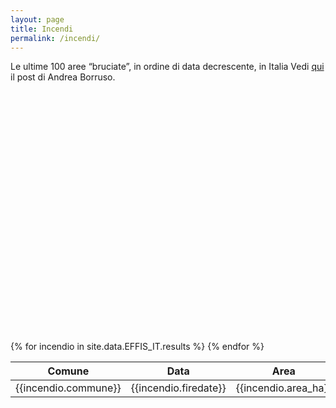 ```yaml
---
layout: page
title: Incendi
permalink: /incendi/
---
```


<link rel="stylesheet" href="https://unpkg.com/leaflet@1.0.0/dist/leaflet.css" />
<script src="https://unpkg.com/leaflet@1.0.0/dist/leaflet.js"></script>
<script src="http://maps.stamen.com/js/tile.stamen.js?v1.3.0"></script>

<link rel="stylesheet" href="https://cdnjs.cloudflare.com/ajax/libs/Leaflet.awesome-markers/2.0.2/leaflet.awesome-markers.css" />
<script src="https://cdnjs.cloudflare.com/ajax/libs/Leaflet.awesome-markers/2.0.2/leaflet.awesome-markers.min.js"></script>
<style>
#map{ height: 400px }
</style>


<link rel="stylesheet" href="{{ site.url }}/css/Control.Geocoder.css" />
<script src="{{ site.url }}/js/Control.Geocoder.js"></script>

Le ultime 100 aree “bruciate”, in ordine di data decrescente, in Italia
Vedi <a href="https://medium.com/@aborruso/22f07afad899">qui</a> il post di Andrea Borruso.
<div class="row"><div class="col-md-12"> <div id="map"></div> </div> </div>


<div class="row">
<div class="col-md-6 col-md-offset-3">
<table class="table table-striped">
<thead><tr><th>Comune</th><th>Data</th><th>Area</th></tr></thead>
<tbody>
{% for incendio in site.data.EFFIS_IT.results %}
<tr><td>{{incendio.commune}}</td><td>{{incendio.firedate}}</td><td>{{incendio.area_ha}}</td></tr>
{% endfor %}
</tbody>
</table>
</div>
</div>

<script>


// initialize the map
var map = L.map('map')

var incendi=[];
{% for incendio in site.data.EFFIS_IT.results %}incendi.push({{incendio | jsonify}});{% endfor %}

// create the tile layer with correct attribution
var osmUrl='http://{s}.tile.openstreetmap.fr/hot/{z}/{x}/{y}.png';
var osmAttrib='&copy; <a href="http://www.openstreetmap.org/copyright">OpenStreetMap</a>, Tiles courtesy of <a href="http://hot.openstreetmap.org/" target="_blank">Humanitarian OpenStreetMap Team</a>';
var osm = new L.TileLayer(osmUrl, {minZoom: 6, maxZoom: 19, attribution: osmAttrib});


var osm = new L.StamenTileLayer("toner-lite");
var sumLat = 0.;
var sumLon = 0.;

map.addLayer(osm).setView([42.629381, 13.288372], 6);

for (var i=0; i<incendi.length; i++) {
        p = incendi[i].shape.coordinates[0];
        var pp=[];
        for (var j = 0; j < p.length; j++) {
                var coords = p[j];
                pp.push([coords[1],coords[0]]);
        }
        var poly = L.polygon(pp, {
color: 'red',
fillColor: '#f03',
fillOpacity: 0.5
}).addTo(map);
}


</script>

